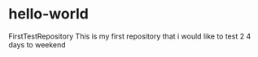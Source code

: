 # hello-world
FirstTestRepository
This is my first repository that i would like to test 2
4 days to weekend
